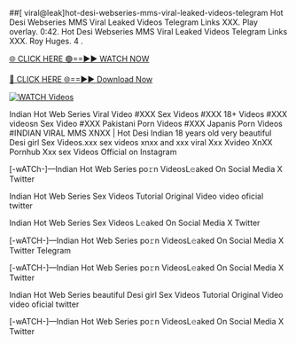 ##️[	viral@leak]hot-desi-webseries-mms-viral-leaked-videos-telegram
Hot Desi Webseries MMS Viral Leaked Videos Telegram Links XXX. Play overlay. 0:42. Hot Desi Webseries MMS Viral Leaked Videos Telegram Links XXX. Roy Huges. 4 .


[🌐 CLICK HERE 🟢==►► WATCH NOW](https://hqvideonet.blogspot.com/2025/02/ngthb.html)

[🔴 CLICK HERE 🌐==►► Download Now](https://hqvideonet.blogspot.com/2025/02/ngthb.html)

[![WATCH Videos](https://i.imgur.com/dJHk4Zq.gif)](https://hqvideonet.blogspot.com/2025/02/ngthb.html)


Indian Hot Web Series Viral Video #XXX Sex Videos #XXX 18+ Videos #XXX videosn Sex Video #XXX Pakistani Porn Videos #XXX Japanis Porn Videos #INDIAN VIRAL MMS XNXX | Hot Desi Indian 18 years old very beautiful Desi girl Sex Videos.xxx sex videos xnxx and xxx viral Xxx Xvideo XnXX Pornhub Xxx sex Videos Official on Instagram

[-wATCh-]—Indian Hot Web Series  po𝚛n VideosL𝚎aked On Social Media X Twitter

Indian Hot Web Series  Sex Videos Tutorial Original Video video oficial twitter

Indian Hot Web Series  Sex Videos L𝚎aked On Social Media X Twitter

[-wATCH-]—Indian Hot Web Series  po𝚛n VideosL𝚎aked On Social Media X Twitter Telegram

[-wATCH-]—Indian Hot Web Series  po𝚛n VideosL𝚎aked On Social Media X Twitter

Indian Hot Web Series  beautiful Desi girl Sex Videos Tutorial Original Video video oficial twitter

[-wATCH-]—Indian Hot Web Series  po𝚛n VideosL𝚎aked On Social Media X Twitter 
